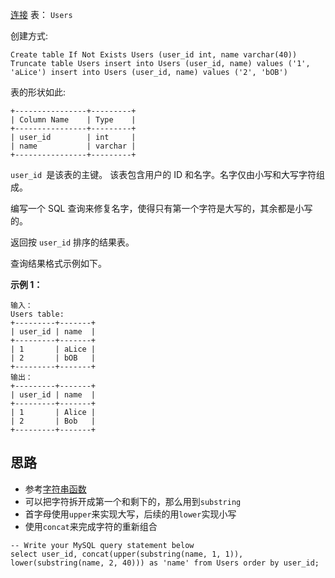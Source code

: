 [连接](https://leetcode.cn/problems/fix-names-in-a-table/)
表： `Users`

创建方式:
```mysql
Create table If Not Exists Users (user_id int, name varchar(40)) Truncate table Users insert into Users (user_id, name) values ('1', 'aLice') insert into Users (user_id, name) values ('2', 'bOB')
```

表的形状如此:
```mysql
+----------------+---------+
| Column Name    | Type    |
+----------------+---------+
| user_id        | int     |
| name           | varchar |
+----------------+---------+
```
`user_id `是该表的主键。
该表包含用户的 ID 和名字。名字仅由小写和大写字符组成。

编写一个 SQL 查询来修复名字，使得只有第一个字符是大写的，其余都是小写的。

返回按 `user_id` 排序的结果表。

查询结果格式示例如下。

**示例 1：**

```mysql
输入：
Users table:
+---------+-------+
| user_id | name  |
+---------+-------+
| 1       | aLice |
| 2       | bOB   |
+---------+-------+
输出：
+---------+-------+
| user_id | name  |
+---------+-------+
| 1       | Alice |
| 2       | Bob   |
+---------+-------+
```

## 思路

- 参考[字符串函数](SQL/7.函数#7.1常用字符串函数)
- 可以把字符拆开成第一个和剩下的，那么用到`substring`
- 首字母使用`upper`来实现大写，后续的用`lower`实现小写
- 使用`concat`来完成字符的重新组合

```mysql
-- Write your MySQL query statement below 
select user_id, concat(upper(substring(name, 1, 1)), lower(substring(name, 2, 40))) as 'name' from Users order by user_id;
```
